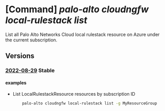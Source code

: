 # [Command] _palo-alto cloudngfw local-rulestack list_

List all Palo Alto Networks Cloud local rulestack resource on Azure under the current subscription.

## Versions

### [2022-08-29](/Resources/mgmt-plane/L3N1YnNjcmlwdGlvbnMve30vcHJvdmlkZXJzL3BhbG9hbHRvbmV0d29ya3MuY2xvdWRuZ2Z3L2xvY2FscnVsZXN0YWNrcw==/2022-08-29.xml) **Stable**

<!-- mgmt-plane /subscriptions/{}/providers/paloaltonetworks.cloudngfw/localrulestacks 2022-08-29 -->
<!-- mgmt-plane /subscriptions/{}/resourcegroups/{}/providers/paloaltonetworks.cloudngfw/localrulestacks 2022-08-29 -->

#### examples

- List LocalRulestackResource resources by subscription ID
    ```bash
        palo-alto cloudngfw local-rulestack list -g MyResourceGroup
    ```
